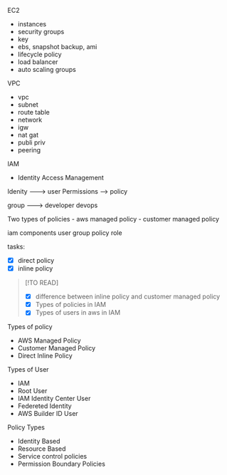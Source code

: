 EC2  
- instances
- security groups
- key
- ebs, snapshot backup, ami
- lifecycle policy
- load balancer 
- auto scaling groups

VPC
- vpc 
- subnet 
- route table
- network
- igw
- nat gat
- publi priv
- peering

IAM
- Identity Access Management

Idenity ---> user
Permissions --> policy

group ---> developer
				 devops
				 
 Two types of policies
	 - aws managed policy
	 - customer managed policy


iam components
	user
	group 
	policy 
	role

tasks:
- [x] direct policy
- [x] inline policy

> [!TO READ]
> - [x] difference between inline policy and customer managed policy
> - [x] Types of policies in IAM
> - [x] Types of users in aws in IAM


Types of policy
- AWS Managed Policy
- Customer Managed Policy
- Direct Inline Policy

Types of User
- IAM
- Root User
- IAM Identity Center User
- Federeted Identity
- AWS Builder ID User

Policy Types
- Identity Based
- Resource Based
- Service control policies
- Permission Boundary Policies